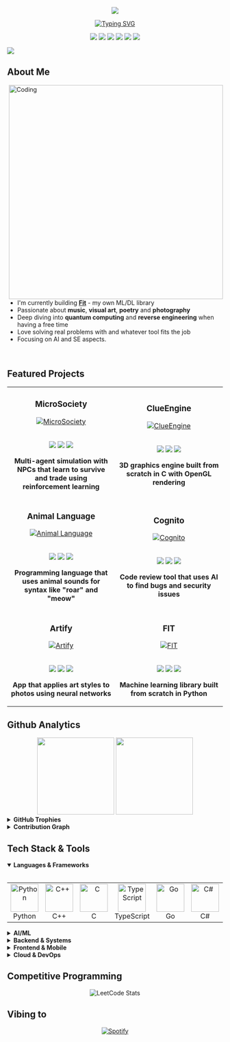 <div align="center">

<img src="https://user-images.githubusercontent.com/73097560/115834477-dbab4500-a447-11eb-908a-139a6edaec5c.gif">

[![Typing SVG](https://readme-typing-svg.demolab.com?font=Fira+Code&weight=600&size=28&duration=4000&pause=1000&color=6AD3F5&center=true&vCenter=true&random=false&width=800&lines=CS+student+exploring+AI+and+systems;From+quantum+computing+to+OpenGL;Building+tools+that+actually+work;Low-level+programming+enthusiast)](https://git.io/typing-svg)
</div>

<p align="center">
  <a href="https://www.linkedin.com/in/łukasz-bielaszewski/"><img src="https://img.shields.io/badge/LinkedIn-0077B5?style=for-the-badge&logo=linkedin&logoColor=white" /></a>
  <a href="https://dev.to/klus3kk"><img src="https://img.shields.io/badge/dev.to-0A0A0A?style=for-the-badge&logo=devdotto&logoColor=white" /></a>
  <a href="https://www.kaggle.com/cluesec"><img src="https://img.shields.io/badge/Kaggle-20BEFF?style=for-the-badge&logo=kaggle&logoColor=white" /></a>
  <a href="https://instagram.com/hyperpellucid"><img src="https://img.shields.io/badge/Instagram-E4405F?style=for-the-badge&logo=instagram&logoColor=white" /></a>
    <a href="https://www.last.fm/user/ClueSec"><img src="https://img.shields.io/badge/Last.fm-D51007?style=for-the-badge&logo=lastfm&logoColor=white" /></a>
  <a href="mailto:lukaszbielaszewskibiz@gmail.com"><img src="https://img.shields.io/badge/Email-D14836?style=for-the-badge&logo=gmail&logoColor=white" /></a>
</p>

<img src="https://user-images.githubusercontent.com/73097560/115834477-dbab4500-a447-11eb-908a-139a6edaec5c.gif">


## About Me

<img align="right" alt="Coding" width="500" src="https://github.com/user-attachments/assets/dfe5cf58-7cc5-46cc-beed-f4a233478b10">

- I'm currently building **[Fit](https://github.com/Klus3kk/fit)** - my own ML/DL library
- Passionate about **music**, **visual art**, **poetry** and **photography** 
- Deep diving into **quantum computing** and **reverse engineering** when having a free time
- Love solving real problems with and whatever tool fits the job
- Focusing on AI and SE aspects.

<br clear="right"/>

## Featured Projects

<table>
  <tr>
    <td width="50%">
      <h3 align="center">MicroSociety</h3>
      <div align="center">  
        <a href="https://github.com/Klus3kk/microsociety" target="_blank">
          <img src="https://github-readme-stats.vercel.app/api/pin/?username=Klus3kk&repo=microsociety&theme=tokyonight&hide_border=true" alt="MicroSociety" />
        </a>
        <br><br>
        <p>
          <img src="https://img.shields.io/badge/C++-00599C?style=flat-square&logo=cplusplus&logoColor=white" />
          <img src="https://img.shields.io/badge/AI-FF6F61?style=flat-square&logo=tensorflow&logoColor=white" />
          <img src="https://img.shields.io/badge/RL-8B5CF6?style=flat-square&logo=openai&logoColor=white" />
        </p>
        <p><strong>Multi-agent simulation with NPCs that learn to survive and trade using reinforcement learning</strong></p>
      </div>
    </td>
    <td width="50%">
      <h3 align="center">ClueEngine</h3>
      <div align="center">
        <a href="https://github.com/Klus3kk/clueengine" target="_blank">
          <img src="https://github-readme-stats.vercel.app/api/pin/?username=Klus3kk&repo=clueengine&theme=tokyonight&hide_border=true" alt="ClueEngine" />
        </a>
        <br><br>
        <p>
          <img src="https://img.shields.io/badge/C-00599C?style=flat-square&logo=c&logoColor=white" />
          <img src="https://img.shields.io/badge/OpenGL-5586A4?style=flat-square&logo=opengl&logoColor=white" />
          <img src="https://img.shields.io/badge/3D-FF4154?style=flat-square&logo=unity&logoColor=white" />
        </p>
        <p><strong>3D graphics engine built from scratch in C with OpenGL rendering</strong></p>
      </div>
    </td>
  </tr>
  <tr>
    <td width="50%">
      <h3 align="center">Animal Language</h3>
      <div align="center">
        <a href="https://github.com/animal-lang/animal" target="_blank">
          <img src="https://github-readme-stats.vercel.app/api/pin/?username=animal-lang&repo=animal&theme=tokyonight&hide_border=true" alt="Animal Language" />
        </a>
        <br><br>
        <p>
          <img src="https://img.shields.io/badge/Go-00ADD8?style=flat-square&logo=go&logoColor=white" />
          <img src="https://img.shields.io/badge/Compiler-4B32C3?style=flat-square&logo=llvm&logoColor=white" />
          <img src="https://img.shields.io/badge/WASM-654FF0?style=flat-square&logo=webassembly&logoColor=white" />
        </p>
        <p><strong>Programming language that uses animal sounds for syntax like "roar" and "meow"</strong></p>
      </div>
    </td>
    <td width="50%">
      <h3 align="center">Cognito</h3>
      <div align="center">
        <a href="https://github.com/Klus3kk/cognito" target="_blank">
          <img src="https://github-readme-stats.vercel.app/api/pin/?username=Klus3kk&repo=cognito&theme=tokyonight&hide_border=true" alt="Cognito" />
        </a>
        <br><br>
        <p>
          <img src="https://img.shields.io/badge/Python-3776AB?style=flat-square&logo=python&logoColor=white" />
          <img src="https://img.shields.io/badge/Transformers-FF6F61?style=flat-square&logo=huggingface&logoColor=white" />
          <img src="https://img.shields.io/badge/Security-2EA44F?style=flat-square&logo=springsecurity&logoColor=white" />
        </p>
        <p><strong>Code review tool that uses AI to find bugs and security issues</strong></p>
      </div>
    </td>
  </tr>
  <tr>
    <td width="50%">
      <h3 align="center">Artify</h3>
      <div align="center">
        <a href="https://github.com/Klus3kk/artify" target="_blank">
          <img src="https://github-readme-stats.vercel.app/api/pin/?username=Klus3kk&repo=artify&theme=tokyonight&hide_border=true" alt="Artify" />
        </a>
        <br><br>
        <p>
          <img src="https://img.shields.io/badge/Python-3776AB?style=flat-square&logo=python&logoColor=white" />
          <img src="https://img.shields.io/badge/PyTorch-EE4C2C?style=flat-square&logo=pytorch&logoColor=white" />
          <img src="https://img.shields.io/badge/React-61DAFB?style=flat-square&logo=react&logoColor=black" />
        </p>
        <p><strong>App that applies art styles to photos using neural networks</strong></p>
      </div>
    </td>
    <td width="50%">
      <h3 align="center">FIT</h3>
      <div align="center">
        <a href="https://github.com/Klus3kk/fit" target="_blank">
          <img src="https://github-readme-stats.vercel.app/api/pin/?username=Klus3kk&repo=fit&theme=tokyonight&hide_border=true" alt="FIT" />
        </a>
        <br><br>
        <p>
          <img src="https://img.shields.io/badge/Python-3776AB?style=flat-square&logo=python&logoColor=white" />
          <img src="https://img.shields.io/badge/NumPy-013243?style=flat-square&logo=numpy&logoColor=white" />
          <img src="https://img.shields.io/badge/ML-FF6F61?style=flat-square&logo=tensorflow&logoColor=white" />
        </p>
        <p><strong>Machine learning library built from scratch in Python</strong></p>
      </div>
    </td>
  </tr>
</table>

## Github Analytics

<div align="center">
  <img height="180em" src="https://github-readme-stats.vercel.app/api?username=Klus3kk&show_icons=true&theme=tokyonight&include_all_commits=true&count_private=true&hide_border=true"/>
  <img height="180em" src="https://github-readme-stats.vercel.app/api/top-langs/?username=Klus3kk&layout=compact&langs_count=10&theme=tokyonight&hide_border=true&hide=jupyter%20notebook,html"/>
</div>

</details>

<details>
<summary><b>GitHub Trophies</b></summary>
<br>

<div align="center">
  <img src="https://github-profile-trophy.vercel.app/?username=Klus3kk&theme=tokyonight&no-frame=true&row=1&column=7" alt="Trophy" />
</div>

</details>

<details>
<summary><b>Contribution Graph</b></summary>
<br>

<div align="center">
  <img src="https://github-readme-activity-graph.vercel.app/graph?username=Klus3kk&theme=tokyo-night&hide_border=true&area=true" alt="Contribution Graph" />
</div>

</details>

## Tech Stack & Tools

<details open>
<summary><b>Languages & Frameworks</b></summary>
<br>

<table align="center">
  <tr>
    <td align="center" width="96">
      <img src="https://techstack-generator.vercel.app/python-icon.svg" alt="Python" width="65" height="65" />
      <br>Python
    </td>
    <td align="center" width="96">
      <img src="https://techstack-generator.vercel.app/cpp-icon.svg" alt="C++" width="65" height="65" />
      <br>C++
    </td>
    <td align="center" width="96">
      <img src="https://skillicons.dev/icons?i=c" alt="C" width="65" height="65" />
      <br>C
    </td>
    <td align="center" width="96">
      <img src="https://techstack-generator.vercel.app/ts-icon.svg" alt="TypeScript" width="65" height="65" />
      <br>TypeScript
    </td>
    <td align="center" width="96">
      <img src="https://skillicons.dev/icons?i=go" alt="Go" width="65" height="65" />
      <br>Go
    </td>
    <td align="center" width="96">
      <img src="https://techstack-generator.vercel.app/csharp-icon.svg" alt="C#" width="65" height="65" />
      <br>C#
    </td>
    <td align="center" width="96">
      <img src="https://skillicons.dev/icons?i=rust" alt="Rust" width="65" height="65" />
      <br>Rust
    </td>
  </tr>
</table>

</details>

<details>
<summary><b>AI/ML</b></summary>
<br>

<p align="center">
  <img src="https://img.shields.io/badge/TensorFlow-FF6F00?style=for-the-badge&logo=tensorflow&logoColor=white" />
  <img src="https://img.shields.io/badge/PyTorch-EE4C2C?style=for-the-badge&logo=pytorch&logoColor=white" />
  <img src="https://img.shields.io/badge/scikit--learn-F7931E?style=for-the-badge&logo=scikit-learn&logoColor=white" />
  <img src="https://img.shields.io/badge/Keras-D00000?style=for-the-badge&logo=keras&logoColor=white" />
  <img src="https://img.shields.io/badge/OpenCV-5C3EE8?style=for-the-badge&logo=opencv&logoColor=white" />
  <img src="https://img.shields.io/badge/Pandas-150458?style=for-the-badge&logo=pandas&logoColor=white" />
  <img src="https://img.shields.io/badge/NumPy-013243?style=for-the-badge&logo=numpy&logoColor=white" />
  <img src="https://img.shields.io/badge/Jupyter-F37626?style=for-the-badge&logo=jupyter&logoColor=white" />
  <img src="https://img.shields.io/badge/Hugging%20Face-FFD21E?style=for-the-badge&logo=huggingface&logoColor=black" />
</p>

</details>

<details>
<summary><b>Backend & Systems</b></summary>
<br>

<p align="center">
  <img src="https://img.shields.io/badge/Node.js-339933?style=for-the-badge&logo=node.js&logoColor=white" />
  <img src="https://img.shields.io/badge/FastAPI-009688?style=for-the-badge&logo=fastapi&logoColor=white" />
  <img src="https://img.shields.io/badge/Django-092E20?style=for-the-badge&logo=django&logoColor=white" />
  <img src="https://img.shields.io/badge/PostgreSQL-316192?style=for-the-badge&logo=postgresql&logoColor=white" />
  <img src="https://img.shields.io/badge/MongoDB-47A248?style=for-the-badge&logo=mongodb&logoColor=white" />
  <img src="https://img.shields.io/badge/Redis-DC382D?style=for-the-badge&logo=redis&logoColor=white" />
  <img src="https://img.shields.io/badge/Docker-2496ED?style=for-the-badge&logo=docker&logoColor=white" />
  <img src="https://img.shields.io/badge/Kubernetes-326CE5?style=for-the-badge&logo=kubernetes&logoColor=white" />
</p>

</details>

<details>
<summary><b>Frontend & Mobile</b></summary>
<br>

<p align="center">
  <img src="https://img.shields.io/badge/React-61DAFB?style=for-the-badge&logo=react&logoColor=black" />
  <img src="https://img.shields.io/badge/Next.js-000000?style=for-the-badge&logo=next.js&logoColor=white" />
  <img src="https://img.shields.io/badge/Vue.js-4FC08D?style=for-the-badge&logo=vue.js&logoColor=white" />
  <img src="https://img.shields.io/badge/Tailwind_CSS-38B2AC?style=for-the-badge&logo=tailwind-css&logoColor=white" />
  <img src="https://img.shields.io/badge/Flutter-02569B?style=for-the-badge&logo=flutter&logoColor=white" />
  <img src="https://img.shields.io/badge/React_Native-61DAFB?style=for-the-badge&logo=react&logoColor=black" />
  <img src="https://img.shields.io/badge/Dart-0175C2?style=for-the-badge&logo=dart&logoColor=white" />
</p>

</details>

<details>
<summary><b>Cloud & DevOps</b></summary>
<br>

<p align="center">
  <img src="https://img.shields.io/badge/AWS-232F3E?style=for-the-badge&logo=amazon-aws&logoColor=white" />
  <img src="https://img.shields.io/badge/Google_Cloud-4285F4?style=for-the-badge&logo=google-cloud&logoColor=white" />
  <img src="https://img.shields.io/badge/GitHub_Actions-2088FF?style=for-the-badge&logo=github-actions&logoColor=white" />
  <img src="https://img.shields.io/badge/Jenkins-D24939?style=for-the-badge&logo=jenkins&logoColor=white" />
  <img src="https://img.shields.io/badge/Terraform-7B42BC?style=for-the-badge&logo=terraform&logoColor=white" />
</p>

</details>

## Competitive Programming

<div align="center">
  <img src="https://leetcard.jacoblin.cool/Cluesec?theme=dark&font=Fira%20Code&ext=contest" alt="LeetCode Stats" />
</div>

## Vibing to
<div align="center">
  
[![Spotify](https://spotify-recently-played-readme.vercel.app/api?user=pqaq8cin2agtov173hfknkmpc)](https://open.spotify.com/user/pqaq8cin2agtov173hfknkmpc)
</div>
